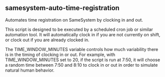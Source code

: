 ## samesystem-auto-time-registration

Automates time registration on SameSystem by clocking in and out.

This script is designed to be executed by a scheduled cron job or similar automation tool. It will automatically clock in if you are not currently on shift, or clock out if you are already clocked in.

The TIME_WINDOW_MINUTES variable controls how much variability there is in the timing of clocking in or out. For example, with TIME_WINDOW_MINUTES set to 20, if the script is run at 7:50, it will choose a random time between 7:50 and 8:10 to clock in or out in order to simulate natural human behavior.